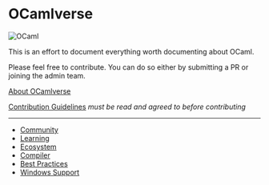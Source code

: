 # OCamlverse

![OCaml](https://ocaml.org/img/colour-transparent-icon.svg)

This is an effort to document everything worth documenting about OCaml.

Please feel free to contribute. You can do so either by submitting a PR or joining the admin team.

[About OCamlverse](about/about.md)

[Contribution Guidelines](about/contrib.md) *must be read and agreed to before contributing*

---

* [Community](community/community.md)
* [Learning](learning/learning.md)
* [Ecosystem](ecosystem/ecosystem.md)
* [Compiler](compiler/compiler.md)
* [Best Practices](learning/best_practices.md)
* [Windows Support](ecosystem/windows_support.md)
